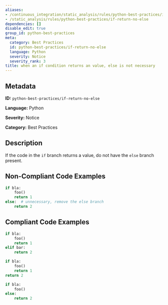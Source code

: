 ```yaml
---
aliases:
- /continuous_integration/static_analysis/rules/python-best-practices/if-return-no-else
- /static_analysis/rules/python-best-practices/if-return-no-else
dependencies: []
disable_edit: true
group_id: python-best-practices
meta:
  category: Best Practices
  id: python-best-practices/if-return-no-else
  language: Python
  severity: Notice
  severity_rank: 3
title: when an if condition returns an value, else is not necessary
---
```

<!--  SOURCED FROM https://github.com/DataDog/datadog-static-analyzer-rule-docs -->


## Metadata
**ID:** `python-best-practices/if-return-no-else`

**Language:** Python

**Severity:** Notice

**Category:** Best Practices

## Description
If the code in the `if` branch returns a value, do not have the `else` branch present.

## Non-Compliant Code Examples
```python
if bla:
	foo()
	return 1
else:  # unnecessary, remove the else branch
	return 2
```

## Compliant Code Examples
```python
if bla:
	foo()
	return 1
elif bar:
	return 2
```

```python
if bla:
	foo()
	return 1
return 2
```

```python
if bla:
	foo()
else:
	return 2
```
